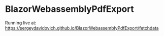 # BlazorWebassemblyPdfExport
Running live at: https://sergeydavidovich.github.io/BlazorWebassemblyPdfExport/fetchdata
